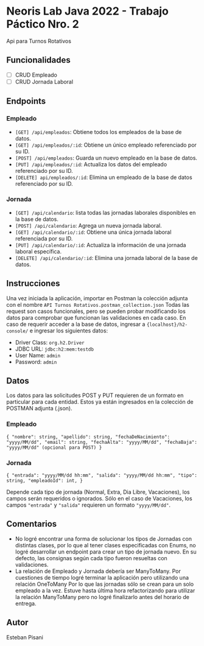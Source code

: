# Neoris Lab Java 2022 - Trabajo Páctico Nro. 2
Api para Turnos Rotativos

## Funcionalidades

- [ ] CRUD Empleado
- [ ] CRUD Jornada Laboral

## Endpoints

### Empleado

- `[GET] /api/empleados`: Obtiene todos los empleados de la base de datos.
- `[GET] /api/empleados/:id`: Obtiene un único empleado referenciado por su ID.
- `[POST] /api/empleados`: Guarda un nuevo empleado en la base de datos.
- `[PUT] /api/empleados/:id`: Actualiza los datos del empleado referenciado por su ID.
- `[DELETE] api/empleados/:id`: Elimina un empleado de la base de datos referenciado por su ID.

### Jornada

- `[GET] /api/calendario`: lista todas las jornadas laborales disponibles en la base de datos.
- `[POST] /api/calendario`: Agrega un nueva jornada laboral.
- `[GET] /api/calendario/:id`: Obtiene una única jornada laboral referenciada por su ID.
- `[PUT] /api/calendario/:id`: Actualiza la información de una jornada laboral específica.
- `[DELETE] /api/calendario/:id`: Elimina una jornada laboral de la base de datos.

## Instrucciones
Una vez iniciada la aplicación, importar en Postman la colección adjunta con el nombre `API Turnos Rotativos.postman_collection.json`
Todas las request son casos funcionales, pero se pueden probar modificando los datos para comprobar que funcionan las validaciones en cada caso.
En caso de requerir acceder a la base de datos, ingresar a `{localhost}/h2-console/` e ingresar los siguientes datos:
- Driver Class: `org.h2.Driver`
- JDBC URL: `jdbc:h2:mem:testdb`
- User Name: `admin`
- Password: `admin`
## Datos
Los datos para las solicitudes POST y PUT requieren de un formato en particular para cada entidad.
Estos ya están ingresados en la colección de POSTMAN adjunta (.json).
### Empleado
`
{
  "nombre": string,
  "apellido": string,
  "fechaDeNacimiento": "yyyy/MM/dd",
  "email": string,
  "fechaAlta": "yyyy/MM/dd",
  "fechaBaja": "yyyy/MM/dd" (opcional para POST)
 }
 `
 ### Jornada
 `
{
  "entrada": "yyyy/MM/dd hh:mm",
  "salida": "yyyy/MM/dd hh:mm",
  "tipo": string,
  "empleadoId": int,
 }
 `
 
 
 Depende cada tipo de jornada (Normal, Extra, Dia Libre, Vacaciones), los campos serán requeridos o ignorados.
 Sólo en el caso de Vacaciones, los campos `"entrada"` y `"salida"` requieren un formato `"yyyy/MM/dd"`.
 
## Comentarios
- No logré encontrar una forma de solucionar los tipos de Jornadas con distintas clases, por lo que al tener clases especificadas con Enums, no logré desarrollar un
endpoint para crear un tipo de jornada nuevo.
En su defecto, las consignas según cada tipo fueron resueltas con validaciones.
- La relación de Empleado y Jornada debería ser ManyToMany. Por cuestiones de tiempo logré terminar la aplicación pero utilizando una relación OneToMany
Por lo que las jornadas sólo se crean para un solo empleado a la vez.
Estuve hasta última hora refactorizando para utilizar la relación ManyToMany pero no logré finalizarlo antes del horario de entrega.

## Autor
Esteban Pisani
